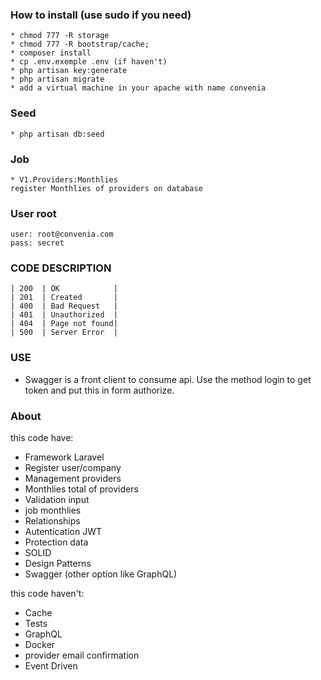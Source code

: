 ### How to install (use sudo if you need)
```
* chmod 777 -R storage
* chmod 777 -R bootstrap/cache;
* composer install
* cp .env.exemple .env (if haven't)
* php artisan key:generate
* php artisan migrate
* add a virtual machine in your apache with name convenia
```

### Seed
```
* php artisan db:seed
```

### Job
```
* V1.Providers:Monthlies  
register Monthlies of providers on database
```
### User root
```
user: root@convenia.com
pass: secret
```

### CODE DESCRIPTION
````
| 200  | OK            | 
| 201  | Created       | 
| 400  | Bad Request   | 
| 401  | Unauthorized  |
| 404  | Page not found|
| 500  | Server Error  |
````

### USE
* Swagger is a front client to consume api. Use the method 
login to get token and put this in form authorize.

### About
this code have:
* Framework Laravel
* Register user/company
* Management providers
* Monthlies total of providers
* Validation input
* job monthlies
* Relationships
* Autentication JWT
* Protection data
* SOLID
* Design Patterns
* Swagger (other option like GraphQL)

this code haven't: 
* Cache
* Tests
* GraphQL
* Docker
* provider email confirmation
* Event Driven 
